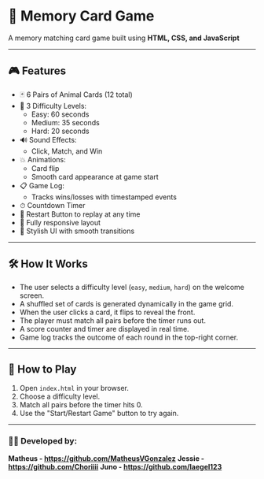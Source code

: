 # 🧠 Memory Card Game

A memory matching card game built using **HTML, CSS, and JavaScript**

---

## 🎮 Features
- 🃏 6 Pairs of Animal Cards (12 total)
- 🧠 3 Difficulty Levels:
  - Easy: 60 seconds
  - Medium: 35 seconds
  - Hard: 20 seconds
- 🔊 Sound Effects:
  - Click, Match, and Win
- 💥 Animations:
  - Card flip
  - Smooth card appearance at game start
- 📋 Game Log:
  - Tracks wins/losses with timestamped events
- ⏱ Countdown Timer
- 🔄 Restart Button to replay at any time
- 📱 Fully responsive layout
- 🎨 Stylish UI with smooth transitions

---

## 🛠 How It Works

- The user selects a difficulty level (`easy`, `medium`, `hard`) on the welcome screen.
- A shuffled set of cards is generated dynamically in the game grid.
- When the user clicks a card, it flips to reveal the front.
- The player must match all pairs before the timer runs out.
- A score counter and timer are displayed in real time.
- Game log tracks the outcome of each round in the top-right corner.

---

## 🚀 How to Play

1. Open `index.html` in your browser.
2. Choose a difficulty level.
3. Match all pairs before the timer hits 0.
4. Use the "Start/Restart Game" button to try again.

---

### 👨‍💻 Developed by: 

**Matheus - https://github.com/MatheusVGonzalez**
**Jessie - https://github.com/Choriiii**
**Juno - https://github.com/laegel123**
